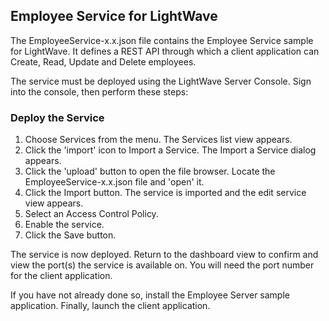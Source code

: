 ## Employee Service for LightWave

The EmployeeService-x.x.json file contains the Employee Service sample for LightWave. It defines a REST API through which a client application can Create, Read, Update and Delete employees.

The service must be deployed using the LightWave Server Console. Sign into the console, then perform these steps:

### Deploy the Service
1. Choose Services from the menu. The Services list view appears.
2. Click the 'import' icon to Import a Service. The Import a Service dialog appears.
3. Click the 'upload' button to open the file browser. Locate the EmployeeService-x.x.json file and 'open' it.
4. Click the Import button. The service is imported and the edit service view appears.
5. Select an Access Control Policy.
6. Enable the service.
7. Click the Save button.

The service is now deployed. Return to the dashboard view to confirm and view the port(s) the service is available on. You will need the port number for the client application.

If you have not already done so, install the Employee Server sample application. Finally, launch the client application.

